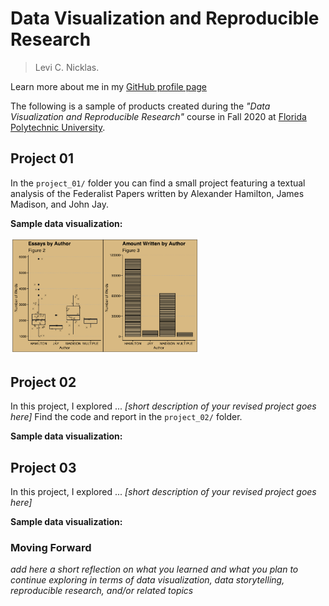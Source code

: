 # Data Visualization and Reproducible Research

> Levi C. Nicklas. 

Learn more about me in my [GitHub profile page](https://github.com/Levi-Nicklas)


The following is a sample of products created during the _"Data Visualization and Reproducible Research"_ course in Fall 2020 at [Florida Polytechnic University](https://floridapoly.edu/).

## Project 01

In the `project_01/` folder you can find a small project featuring a textual analysis of the Federalist Papers written by Alexander Hamilton, James Madison, and John Jay. 

**Sample data visualization:** 

<img src="https://github.com/Levi-Nicklas/DataVizSamples/blob/main/project-01/images/fed_papers_p1p2.png" width="60%" height="60%">


## Project 02

In this project, I explored ... _[short description of your revised project goes here]_ Find the code and report in the `project_02/` folder.

**Sample data visualization:** 


## Project 03

In this project, I explored ... _[short description of your revised project goes here]_

**Sample data visualization:** 




### Moving Forward

_add here a short reflection on what you learned and what you plan to continue exploring in terms of data visualization, data storytelling, reproducible research, and/or related topics_
